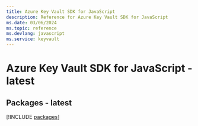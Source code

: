```yaml
---
title: Azure Key Vault SDK for JavaScript
description: Reference for Azure Key Vault SDK for JavaScript
ms.date: 03/06/2024
ms.topic: reference
ms.devlang: javascript
ms.service: keyvault
---
```

# Azure Key Vault SDK for JavaScript - latest
## Packages - latest
[!INCLUDE [packages](key-vault-index.md)]